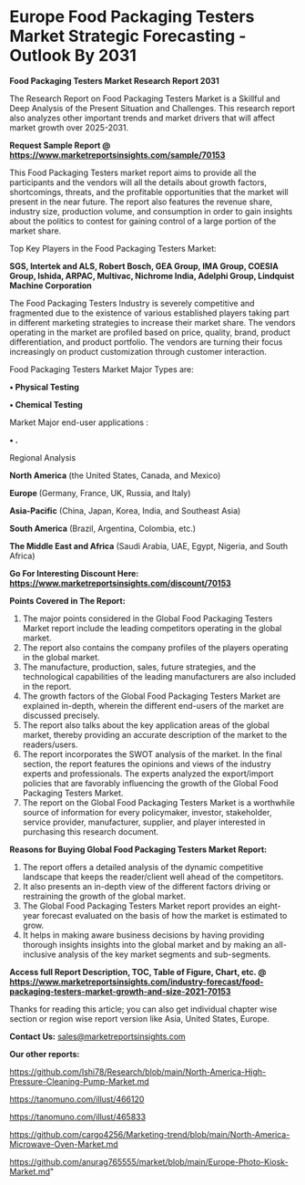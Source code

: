  # Europe Food Packaging Testers Market Strategic Forecasting - Outlook By 2031

<strong>Food Packaging Testers Market Research Report 2031</strong>

The Research Report on Food Packaging Testers Market is a Skillful and Deep Analysis of the Present Situation and Challenges. This research report also analyzes other important trends and market drivers that will affect market growth over 2025-2031.

<strong>Request Sample Report @ <a href=https://www.marketreportsinsights.com/sample/70153>https://www.marketreportsinsights.com/sample/70153</a></strong>

This Food Packaging Testers market report aims to provide all the participants and the vendors will all the details about growth factors, shortcomings, threats, and the profitable opportunities that the market will present in the near future. The report also features the revenue share, industry size, production volume, and consumption in order to gain insights about the politics to contest for gaining control of a large portion of the market share.

Top Key Players in the Food Packaging Testers Market:

<strong>SGS, Intertek and ALS, Robert Bosch, GEA Group, IMA Group, COESIA Group, Ishida, ARPAC, Multivac, Nichrome India, Adelphi Group, Lindquist Machine Corporation</strong>

The Food Packaging Testers Industry is severely competitive and fragmented due to the existence of various established players taking part in different marketing strategies to increase their market share. The vendors operating in the market are profiled based on price, quality, brand, product differentiation, and product portfolio. The vendors are turning their focus increasingly on product customization through customer interaction.

Food Packaging Testers Market Major Types are:

<strong>• Physical Testing

• Chemical Testing</strong>

Market Major end-user applications :

<strong>• .</strong>

Regional Analysis

</u><strong><b>North America</b></strong> (the United States, Canada, and Mexico)

<strong><b>Europe </b></strong>(Germany, France, UK, Russia, and Italy)

<strong><b>Asia-Pacific</b></strong> (China, Japan, Korea, India, and Southeast Asia)

<strong><b>South America</b></strong> (Brazil, Argentina, Colombia, etc.)

<strong><b>The Middle East and Africa</b></strong> (Saudi Arabia, UAE, Egypt, Nigeria, and South Africa)

<strong>Go For Interesting Discount Here: <a href=https://www.marketreportsinsights.com/discount/70153>https://www.marketreportsinsights.com/discount/70153</a></strong>

<strong>Points Covered in The Report:</strong>
<ol>
  <li>The major points considered in the Global Food Packaging Testers Market report include the leading competitors operating in the global market.</li>
  <li>The report also contains the company profiles of the players operating in the global market.</li>
  <li>The manufacture, production, sales, future strategies, and the technological capabilities of the leading manufacturers are also included in the report.</li>
  <li>The growth factors of the Global Food Packaging Testers Market are explained in-depth, wherein the different end-users of the market are discussed precisely.</li>
  <li>The report also talks about the key application areas of the global market, thereby providing an accurate description of the market to the readers/users.</li>
  <li>The report incorporates the SWOT analysis of the market. In the final section, the report features the opinions and views of the industry experts and professionals. The experts analyzed the export/import policies that are favorably influencing the growth of the Global Food Packaging Testers Market.</li>
  <li>The report on the Global Food Packaging Testers Market is a worthwhile source of information for every policymaker, investor, stakeholder, service provider, manufacturer, supplier, and player interested in purchasing this research document.</li>
</ol>
<strong>Reasons for Buying Global Food Packaging Testers Market Report:</strong>

<ol>
  <li>The report offers a detailed analysis of the dynamic competitive landscape that keeps the reader/client well ahead of the competitors.</li>
  <li>It also presents an in-depth view of the different factors driving or restraining the growth of the global market.</li>
  <li>The Global Food Packaging Testers Market report provides an eight-year forecast evaluated on the basis of how the market is estimated to grow.</li>
  <li>It helps in making aware business decisions by having providing thorough insights insights into the global market and by making an all-inclusive analysis of the key market segments and sub-segments.</li>
</ol>
<strong>Access full Report Description, TOC, Table of Figure, Chart, etc. @ <a href=https://www.marketreportsinsights.com/industry-forecast/food-packaging-testers-market-growth-and-size-2021-70153>https://www.marketreportsinsights.com/industry-forecast/food-packaging-testers-market-growth-and-size-2021-70153</a></strong>


Thanks for reading this article; you can also get individual chapter wise section or region wise report version like Asia, United States, Europe.

<strong>Contact Us:</strong>
sales@marketreportsinsights.com

<strong>Our other reports:</strong>

<a href=https://github.com/Ishi78/Research/blob/main/North-America-High-Pressure-Cleaning-Pump-Market.md>https://github.com/Ishi78/Research/blob/main/North-America-High-Pressure-Cleaning-Pump-Market.md</a>

<a href=https://tanomuno.com/illust/466120>https://tanomuno.com/illust/466120</a>

<a href=https://tanomuno.com/illust/465833>https://tanomuno.com/illust/465833</a>

<a href=https://github.com/cargo4256/Marketing-trend/blob/main/North-America-Microwave-Oven-Market.md>https://github.com/cargo4256/Marketing-trend/blob/main/North-America-Microwave-Oven-Market.md</a>

<a href=https://github.com/anurag765555/market/blob/main/Europe-Photo-Kiosk-Market.md>https://github.com/anurag765555/market/blob/main/Europe-Photo-Kiosk-Market.md</a>"
